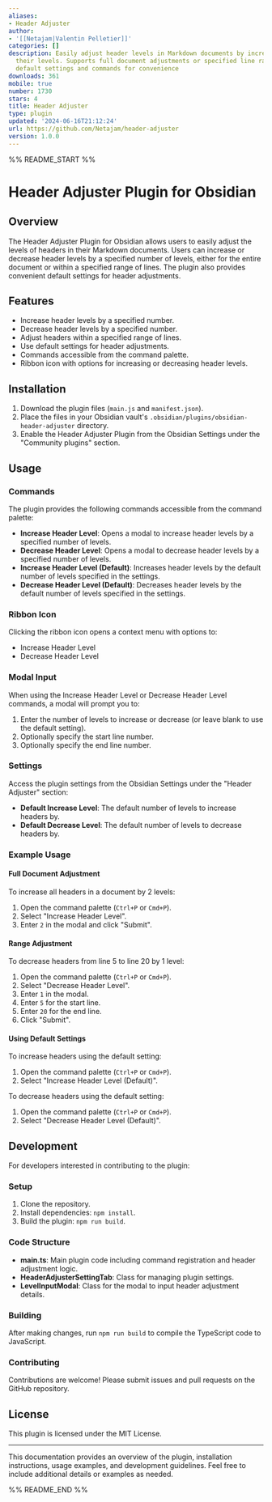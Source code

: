 ```yaml
---
aliases:
- Header Adjuster
author:
- '[[Netajam|Valentin Pelletier]]'
categories: []
description: Easily adjust header levels in Markdown documents by increasing or decreasing
  their levels. Supports full document adjustments or specified line ranges, with
  default settings and commands for convenience
downloads: 361
mobile: true
number: 1730
stars: 4
title: Header Adjuster
type: plugin
updated: '2024-06-16T21:12:24'
url: https://github.com/Netajam/header-adjuster
version: 1.0.0
---
```


%% README_START %%

# Header Adjuster Plugin for Obsidian

## Overview

The Header Adjuster Plugin for Obsidian allows users to easily adjust the levels of headers in their Markdown documents. Users can increase or decrease header levels by a specified number of levels, either for the entire document or within a specified range of lines. The plugin also provides convenient default settings for header adjustments.

## Features

- Increase header levels by a specified number.
- Decrease header levels by a specified number.
- Adjust headers within a specified range of lines.
- Use default settings for header adjustments.
- Commands accessible from the command palette.
- Ribbon icon with options for increasing or decreasing header levels.

## Installation

1. Download the plugin files (`main.js` and `manifest.json`).
2. Place the files in your Obsidian vault's `.obsidian/plugins/obsidian-header-adjuster` directory.
3. Enable the Header Adjuster Plugin from the Obsidian Settings under the "Community plugins" section.

## Usage

### Commands

The plugin provides the following commands accessible from the command palette:

- **Increase Header Level**: Opens a modal to increase header levels by a specified number of levels.
- **Decrease Header Level**: Opens a modal to decrease header levels by a specified number of levels.
- **Increase Header Level (Default)**: Increases header levels by the default number of levels specified in the settings.
- **Decrease Header Level (Default)**: Decreases header levels by the default number of levels specified in the settings.

### Ribbon Icon

Clicking the ribbon icon opens a context menu with options to:

- Increase Header Level
- Decrease Header Level

### Modal Input

When using the Increase Header Level or Decrease Header Level commands, a modal will prompt you to:

1. Enter the number of levels to increase or decrease (or leave blank to use the default setting).
2. Optionally specify the start line number.
3. Optionally specify the end line number.

### Settings

Access the plugin settings from the Obsidian Settings under the "Header Adjuster" section:

- **Default Increase Level**: The default number of levels to increase headers by.
- **Default Decrease Level**: The default number of levels to decrease headers by.

### Example Usage

#### Full Document Adjustment

To increase all headers in a document by 2 levels:

1. Open the command palette (`Ctrl+P` or `Cmd+P`).
2. Select "Increase Header Level".
3. Enter `2` in the modal and click "Submit".

#### Range Adjustment

To decrease headers from line 5 to line 20 by 1 level:

1. Open the command palette (`Ctrl+P` or `Cmd+P`).
2. Select "Decrease Header Level".
3. Enter `1` in the modal.
4. Enter `5` for the start line.
5. Enter `20` for the end line.
6. Click "Submit".

#### Using Default Settings

To increase headers using the default setting:

1. Open the command palette (`Ctrl+P` or `Cmd+P`).
2. Select "Increase Header Level (Default)".

To decrease headers using the default setting:

1. Open the command palette (`Ctrl+P` or `Cmd+P`).
2. Select "Decrease Header Level (Default)".

## Development

For developers interested in contributing to the plugin:

### Setup

1. Clone the repository.
2. Install dependencies: `npm install`.
3. Build the plugin: `npm run build`.

### Code Structure

- **main.ts**: Main plugin code including command registration and header adjustment logic.
- **HeaderAdjusterSettingTab**: Class for managing plugin settings.
- **LevelInputModal**: Class for the modal to input header adjustment details.

### Building

After making changes, run `npm run build` to compile the TypeScript code to JavaScript.

### Contributing

Contributions are welcome! Please submit issues and pull requests on the GitHub repository.

## License

This plugin is licensed under the MIT License.

---

This documentation provides an overview of the plugin, installation instructions, usage examples, and development guidelines. Feel free to include additional details or examples as needed.

%% README_END %%